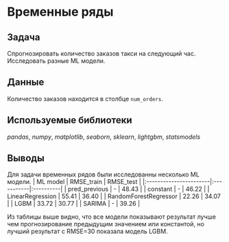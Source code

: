# Временные ряды

## Задача

Спрогнозировать количество заказов такси на следующий час. Исследовать разные ML модели.

## Данные

Количество заказов находится в столбце `num_orders`.

## Используемые библиотеки
*pandas*, *numpy*, *matplotlib*, *seaborn*, *sklearn*, *lightgbm*, *statsmodels*

## Выводы
Для задачи временных рядов были исследованны несколько ML модели.
| ML model               | RMSE_train | RMSE_test |
|:-----------------------|:-----------|:----------|
| pred_previous          | -     | 48.43 |
| constant               | -     | 46.22 |
| LinearRegression       | 55.41 | 36.40 |
| RandomForestRegressor  | 22.26 | 34.07 |
| LGBM                   | 33.72 | 30.77 |
| SARIMA                 | -     | 39.26 |

Из таблицы выше видно, что все модели показывают результат лучше чем прогнозирование предыдущим значением или константой, но лучший результат с RMSE=30 показала модель LGBM. 
